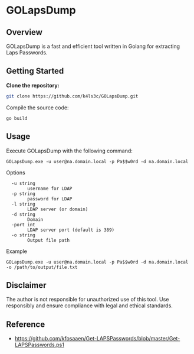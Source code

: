 # GOLapsDump

## Overview

GOLapsDump is a fast and efficient tool written in Golang for extracting Laps Passwords.

## Getting Started

**Clone the repository:**
```bash
git clone https://github.com/k4ls3c/GOLapsDump.git
```
Compile the source code:
```
go build
```
## Usage
Execute GOLapsDump with the following command:
```
GOLapsDump.exe -u user@na.domain.local -p Pa$$w0rd -d na.domain.local
```
Options
```
  -u string
        username for LDAP
  -p string
        password for LDAP
  -l string
        LDAP server (or domain)
  -d string
        Domain
  -port int
        LDAP server port (default is 389)
  -o string
        Output file path
```
Example
```
GOLapsDump.exe -u user@na.domain.local -p Pa$$w0rd -d na.domain.local -o /path/to/output/file.txt
```
## Disclaimer

The author is not responsible for unauthorized use of this tool. Use responsibly and ensure compliance with legal and ethical standards.

## Reference
- https://github.com/kfosaaen/Get-LAPSPasswords/blob/master/Get-LAPSPasswords.ps1
